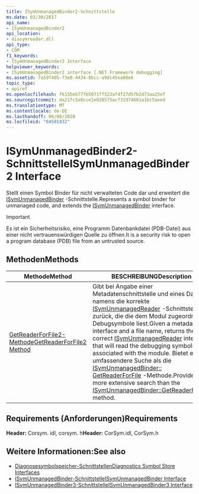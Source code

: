 ```yaml
---
title: ISymUnmanagedBinder2-Schnittstelle
ms.date: 03/30/2017
api_name:
- ISymUnmanagedBinder2
api_location:
- diasymreader.dll
api_type:
- COM
f1_keywords:
- ISymUnmanagedBinder2 Interface
helpviewer_keywords:
- ISymUnmanagedBinder2 interface [.NET Framework debugging]
ms.assetid: 7a59f405-73e8-4434-8bcc-a9dc45ea08e6
topic_type:
- apiref
ms.openlocfilehash: f6155eb777b5071ff522af4f27d5fb2d73aa25ef
ms.sourcegitcommit: da21fc5a8cce1e028575acf31974681a1bc5aeed
ms.translationtype: MT
ms.contentlocale: de-DE
ms.lasthandoff: 06/08/2020
ms.locfileid: "84501832"
---
```

# <a name="isymunmanagedbinder2-interface"></a><span data-ttu-id="b9427-102">ISymUnmanagedBinder2-Schnittstelle</span><span class="sxs-lookup"><span data-stu-id="b9427-102">ISymUnmanagedBinder2 Interface</span></span>
<span data-ttu-id="b9427-103">Stellt einen Symbol Binder für nicht verwalteten Code dar und erweitert die [ISymUnmanagedBinder](isymunmanagedbinder-interface.md) -Schnittstelle.</span><span class="sxs-lookup"><span data-stu-id="b9427-103">Represents a symbol binder for unmanaged code, and extends the [ISymUnmanagedBinder](isymunmanagedbinder-interface.md) interface.</span></span>  
  
> [!IMPORTANT]
> <span data-ttu-id="b9427-104">Es ist ein Sicherheitsrisiko, eine Programm Datenbankdatei (PDB-Datei) aus einer nicht vertrauenswürdigen Quelle zu öffnen.</span><span class="sxs-lookup"><span data-stu-id="b9427-104">It is a security risk to open a program database (PDB) file from an untrusted source.</span></span>  
  
## <a name="methods"></a><span data-ttu-id="b9427-105">Methoden</span><span class="sxs-lookup"><span data-stu-id="b9427-105">Methods</span></span>  
  
|<span data-ttu-id="b9427-106">Methode</span><span class="sxs-lookup"><span data-stu-id="b9427-106">Method</span></span>|<span data-ttu-id="b9427-107">BESCHREIBUNG</span><span class="sxs-lookup"><span data-stu-id="b9427-107">Description</span></span>|  
|------------|-----------------|  
|[<span data-ttu-id="b9427-108">GetReaderForFile2-Methode</span><span class="sxs-lookup"><span data-stu-id="b9427-108">GetReaderForFile2 Method</span></span>](isymunmanagedbinder2-getreaderforfile2-method.md)|<span data-ttu-id="b9427-109">Gibt bei Angabe einer Metadatenschnittstelle und eines Datei namens die korrekte [ISymUnmanagedReader](isymunmanagedreader-interface.md) -Schnittstelle zurück, die die dem Modul zugeordneten Debugsymbole liest.</span><span class="sxs-lookup"><span data-stu-id="b9427-109">Given a metadata interface and a file name, returns the correct [ISymUnmanagedReader](isymunmanagedreader-interface.md) interface that will read the debugging symbols associated with the module.</span></span> <span data-ttu-id="b9427-110">Bietet eine umfassendere Suche als die [ISymUnmanagedBinder:: GetReaderForFile](isymunmanagedbinder-getreaderforfile-method.md) -Methode.</span><span class="sxs-lookup"><span data-stu-id="b9427-110">Provides a more extensive search than the [ISymUnmanagedBinder::GetReaderForFile](isymunmanagedbinder-getreaderforfile-method.md) method.</span></span>|  
  
## <a name="requirements"></a><span data-ttu-id="b9427-111">Requirements (Anforderungen)</span><span class="sxs-lookup"><span data-stu-id="b9427-111">Requirements</span></span>  
 <span data-ttu-id="b9427-112">**Header:** Corsym. idl, corsym. h</span><span class="sxs-lookup"><span data-stu-id="b9427-112">**Header:** CorSym.idl, CorSym.h</span></span>  
  
## <a name="see-also"></a><span data-ttu-id="b9427-113">Weitere Informationen:</span><span class="sxs-lookup"><span data-stu-id="b9427-113">See also</span></span>

- [<span data-ttu-id="b9427-114">Diagnosesymbolspeicher-Schnittstellen</span><span class="sxs-lookup"><span data-stu-id="b9427-114">Diagnostics Symbol Store Interfaces</span></span>](diagnostics-symbol-store-interfaces.md)
- [<span data-ttu-id="b9427-115">ISymUnmanagedBinder-Schnittstelle</span><span class="sxs-lookup"><span data-stu-id="b9427-115">ISymUnmanagedBinder Interface</span></span>](isymunmanagedbinder-interface.md)
- [<span data-ttu-id="b9427-116">ISymUnmanagedBinder3-Schnittstelle</span><span class="sxs-lookup"><span data-stu-id="b9427-116">ISymUnmanagedBinder3 Interface</span></span>](isymunmanagedbinder3-interface.md)
